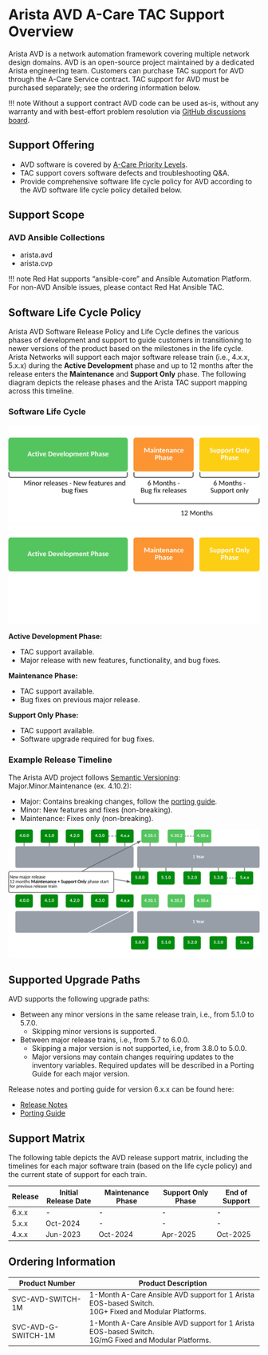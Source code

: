 <!--
  ~ Copyright (c) 2025 Arista Networks, Inc.
  ~ Use of this source code is governed by the Apache License 2.0
  ~ that can be found in the LICENSE file.
  -->

# Arista AVD A-Care TAC Support Overview

Arista AVD is a network automation framework covering multiple network design domains. AVD is an open-source project maintained by a dedicated Arista engineering team. Customers can purchase TAC support for AVD through the A-Care Service contract. TAC support for AVD must be purchased separately; see the ordering information below.

!!! note
    Without a support contract AVD code can be used as-is, without any warranty and with best-effort problem resolution via [GitHub discussions board](https://github.com/aristanetworks/avd/discussions).

## Support Offering

- AVD software is covered by [A-Care Priority Levels](https://www.arista.com/assets/data/tac/downloads/SRPriorityLevels.pdf).
- TAC support covers software defects and troubleshooting Q&A.
- Provide comprehensive software life cycle policy for AVD according to the AVD software life cycle policy detailed below.

## Support Scope

### AVD Ansible Collections

- arista.avd
- arista.cvp

!!! note
    Red Hat supports “ansible-core” and Ansible Automation Platform. For non-AVD Ansible issues, please contact Red Hat Ansible TAC.

## Software Life Cycle Policy

Arista AVD Software Release Policy and Life Cycle defines the various phases of development and support to guide customers in transitioning to newer versions of the product based on the milestones in the life cycle. Arista Networks will support each major software release train (i.e., 4.x.x, 5.x.x) during the **Active Development** phase and up to 12 months after the release enters the **Maintenance** and **Support Only** phase. The following diagram depicts the release phases and the Arista TAC support mapping across this timeline.

### Software Life Cycle

![Figure: Arista AVD Software Life Cycle](../_media/software_lifecycle_light.svg#only-light)
![Figure: Arista AVD Software Life Cycle](../_media/software_lifecycle_dark.svg#only-dark)

**Active Development Phase:**

- TAC support available.
- Major release with new features, functionality, and bug fixes.

**Maintenance Phase:**

- TAC support available.
- Bug fixes on previous major release.

**Support Only Phase:**

- TAC support available.
- Software upgrade required for bug fixes.

### Example Release Timeline

The Arista AVD project follows [Semantic Versioning](../versioning/semantic-versioning.md): <font class="v-r">Major</font>.<font class="v-gr">Minor</font>.<font class="v-ygr">Maintenance</font> (ex. <font class="v-r">4</font>.<font class="v-gr">10</font>.<font class="v-ygr">2</font>):

- <font class="v-r">Major: Contains breaking changes, follow the</font> [porting guide](../porting-guides/6.x.x.md).
- <font class="v-gr">Minor: New features and fixes (non-breaking)</font>.
- <font class="v-ygr">Maintenance: Fixes only (non-breaking)</font>.

![Figure: Release timeline example](../_media/release_timeline_example_light.svg#only-light)
![Figure: Release timeline example](../_media/release_timeline_example_dark.svg#only-dark)

## Supported Upgrade Paths

AVD supports the following upgrade paths:

- Between any minor versions in the same release train, i.e., from 5.1.0 to 5.7.0.
  - Skipping minor versions is supported.
- Between major release trains, i.e., from 5.7 to 6.0.0.
  - Skipping a major version is not supported, i.e, from 3.8.0 to 5.0.0.
  - Major versions may contain changes requiring updates to the inventory variables. Required updates will be described in a Porting Guide for each major version.

Release notes and porting guide for version 6.x.x can be found here:

- [Release Notes](../release-notes/6.x.x.md)
- [Porting Guide](../porting-guides/6.x.x.md)

## Support Matrix

The following table depicts the AVD release support matrix, including the timelines for each major software train (based on the life cycle policy) and  the current state of support for each train.

| Release | Initial Release Date | Maintenance Phase | Support Only Phase | End of Support |
| ------- | -------------------- | ----------------- | ------------------ | -------------- |
| 6.x.x |   -      | - | - | - |
| 5.x.x | Oct-2024 | - | - | - |
| 4.x.x | Jun-2023 | Oct-2024 | Apr-2025 | Oct-2025 |

## Ordering Information

| Product Number | Product Description |
| -------------- | ------------------- |
| SVC-AVD-SWITCH-1M | 1-Month A-Care Ansible AVD support for 1 Arista EOS-based Switch.<br>10G+ Fixed and Modular Platforms. |
| SVC-AVD-G-SWITCH-1M | 1-Month A-Care Ansible AVD support for 1 Arista EOS-based Switch.<br>1G/mG Fixed and Modular Platforms.|
